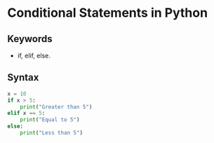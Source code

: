 # Conditional Statements in Python

## Keywords
- if, elif, else.

## Syntax
```python
x = 10
if x > 5:
    print("Greater than 5")
elif x == 5:
    print("Equal to 5")
else:
    print("Less than 5")
```